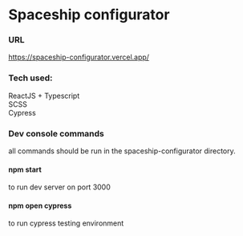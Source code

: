 # Spaceship configurator

### URL
https://spaceship-configurator.vercel.app/

### Tech used:
ReactJS + Typescript  
SCSS  
Cypress  

### Dev console commands
all commands should be run in the spaceship-configurator directory.

#### npm start 
  to run dev server on port 3000
#### npm open cypress
  to run cypress testing environment 

